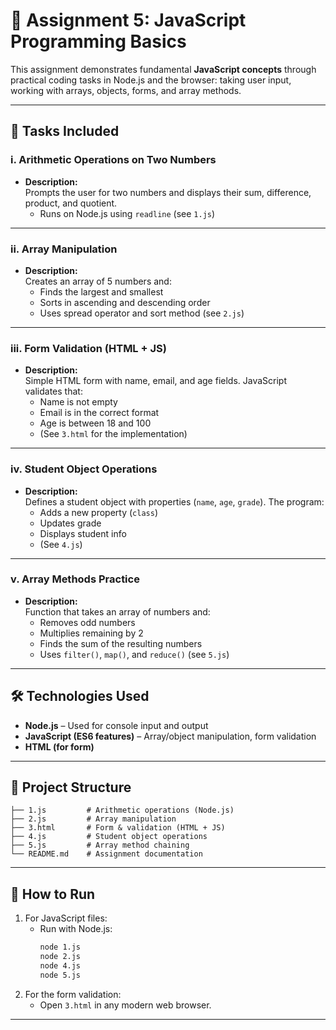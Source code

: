 # 📝 Assignment 5: JavaScript Programming Basics

This assignment demonstrates fundamental **JavaScript concepts** through practical coding tasks in Node.js and the browser: taking user input, working with arrays, objects, forms, and array methods.

***

## 📑 Tasks Included

### i. Arithmetic Operations on Two Numbers

- **Description:**  
  Prompts the user for two numbers and displays their sum, difference, product, and quotient.  
  - Runs on Node.js using `readline` (see `1.js`)
  
***

### ii. Array Manipulation

- **Description:**  
  Creates an array of 5 numbers and:
  - Finds the largest and smallest
  - Sorts in ascending and descending order  
  - Uses spread operator and sort method (see `2.js`)

***

### iii. Form Validation (HTML + JS)

- **Description:**  
  Simple HTML form with name, email, and age fields. JavaScript validates that:
  - Name is not empty
  - Email is in the correct format
  - Age is between 18 and 100  
  - (See `3.html` for the implementation)

***

### iv. Student Object Operations

- **Description:**  
  Defines a student object with properties (`name`, `age`, `grade`). The program:
  - Adds a new property (`class`)
  - Updates grade
  - Displays student info  
  - (See `4.js`)

***

### v. Array Methods Practice

- **Description:**  
  Function that takes an array of numbers and:
  - Removes odd numbers
  - Multiplies remaining by 2
  - Finds the sum of the resulting numbers  
  - Uses `filter()`, `map()`, and `reduce()` (see `5.js`)

***

## 🛠️ Technologies Used

- **Node.js** – Used for console input and output
- **JavaScript (ES6 features)** – Array/object manipulation, form validation
- **HTML (for form)**

***

## 📂 Project Structure

```
├── 1.js         # Arithmetic operations (Node.js)
├── 2.js         # Array manipulation
├── 3.html       # Form & validation (HTML + JS)
├── 4.js         # Student object operations
├── 5.js         # Array method chaining
└── README.md    # Assignment documentation
```

***

## 🚀 How to Run

1. For JavaScript files:
   - Run with Node.js:  
     ```bash
     node 1.js
     node 2.js
     node 4.js
     node 5.js
     ```
2. For the form validation:
   - Open `3.html` in any modern web browser.

***
